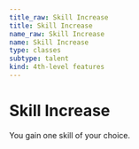 ```yaml
---
title_raw: Skill Increase
title: Skill Increase
name_raw: Skill Increase
name: Skill Increase
type: classes
subtype: talent
kind: 4th-level features
---
```


# Skill Increase

You gain one skill of your choice.
